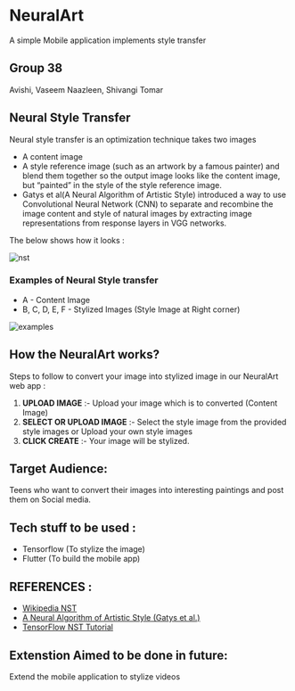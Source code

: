 # NeuralArt 
A simple Mobile application implements style transfer

## Group 38
Avishi, Vaseem Naazleen, Shivangi Tomar

## Neural Style Transfer
Neural style transfer is an optimization technique takes two images 
* A content image 
* A style reference image (such as an artwork by a famous painter) 
and blend them together so the output image looks like the content image, but  “painted” in the style of the style reference image.
* Gatys et al(A Neural Algorithm of Artistic Style) introduced a way to use Convolutional Neural Network (CNN) to separate and recombine the image content and style of natural images by extracting image representations from response layers in VGG networks.

The below shows how it looks :

![nst](https://user-images.githubusercontent.com/54474853/85428391-c13fdb00-b59a-11ea-9769-01affe0839ec.png)

### Examples of Neural Style transfer

* A - Content Image
* B, C, D, E, F - Stylized Images (Style Image at Right corner)

![examples](https://user-images.githubusercontent.com/54474853/85428804-5fcc3c00-b59b-11ea-9383-ae4a86f42925.jpeg)

## How the NeuralArt works?
Steps to follow to convert your image into stylized image in our NeuralArt web app :
1. **UPLOAD IMAGE**           :- Upload your image which is to converted (Content Image)
2. **SELECT OR UPLOAD IMAGE** :- Select the style image from the provided style images or Upload your own style images
3. **CLICK CREATE**           :- Your image will be stylized.

## Target Audience:

Teens who want to convert their images into interesting paintings and post them on Social media.

## Tech stuff to be used :
* Tensorflow (To stylize the image)
* Flutter (To build the mobile app)
## REFERENCES :
* [Wikipedia NST](https://en.wikipedia.org/wiki/Neural_Style_Transfer#NST)
* [A Neural Algorithm of Artistic Style (Gatys et al.)](https://arxiv.org/abs/1508.06576)
* [TensorFlow NST Tutorial](https://www.tensorflow.org/tutorials/generative/style_transfer)
## Extenstion Aimed to be done in future:

Extend the mobile application to stylize videos

